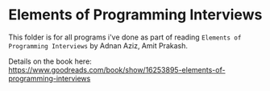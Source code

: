 # Elements of Programming Interviews

This folder is for all programs i've done as part of reading `Elements of Programming Interviews` by Adnan Aziz, Amit Prakash.

Details on the book here: https://www.goodreads.com/book/show/16253895-elements-of-programming-interviews